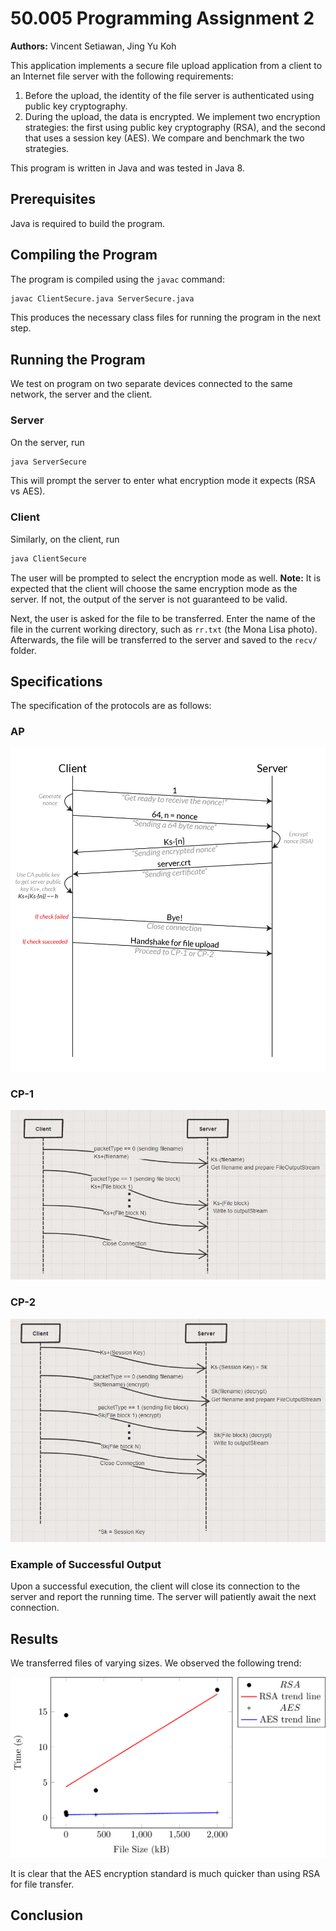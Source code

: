 <!-- Programming Assignment 1
∗ Authors: Vincent Setiawan, Jing Yu Koh
∗ Date: 15/04/2018
-->

# 50.005 Programming Assignment 2

**Authors:** Vincent Setiawan, Jing Yu Koh

This application implements a secure file upload application from a client to an Internet file server with the following requirements:

1. Before the upload, the identity of the file server is authenticated using public key cryptography.
2. During the upload, the data is encrypted. We implement two encryption strategies: the first using public key cryptography (RSA), and the second that uses a session key (AES). We compare and benchmark the two strategies.

This program is written in Java and was tested in Java 8.

## Prerequisites

Java is required to build the program.

## Compiling the Program

The program is compiled using the `javac` command:

```sh
javac ClientSecure.java ServerSecure.java
```

This produces the necessary class files for running the program in the next step.

## Running the Program

We test on program on two separate devices connected to the same network, the server and the client.

### Server

On the server, run

```sh
java ServerSecure
```

This will prompt the server to enter what encryption mode it expects (RSA vs AES).

### Client

Similarly, on the client, run

```sh
java ClientSecure
```

The user will be prompted to select the encryption mode as well. **Note:** It is expected that the client will choose the same encryption mode as the server. If not, the output of the server is not guaranteed to be valid.

Next, the user is asked for the file to be transferred. Enter the name of the file in the current working directory, such as `rr.txt` (the Mona Lisa photo). Afterwards, the file will be transferred to the server and saved to the `recv/` folder.

## Specifications

The specification of the protocols are as follows:

### AP

![AP Protocol Specification](images/AP_spec.png)

### CP-1

![CP-1 Protocol Specification](images/CP1_spec.JPG)

### CP-2

![CP-2 Protocol Specification](images/CP2_spec.JPG)

### Example of Successful Output

Upon a successful execution, the client will close its connection to the server and report the running time. The server will patiently await the next connection.

## Results

We transferred files of varying sizes. We observed the following trend:

![Plot](images/plot.png)

It is clear that the AES encryption standard is much quicker than using RSA for file transfer.

## Conclusion


